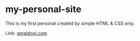 # my-personal-site

This is my first personal created by simple HTML & CSS only.

Link: [geraldooi.com](geraldooi.com)
